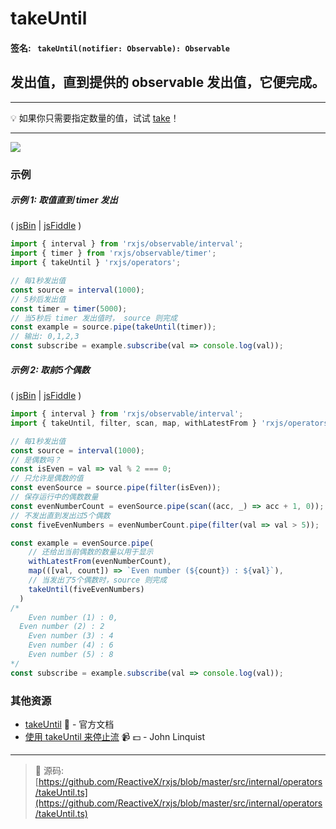 # takeUntil

#### 签名: ` takeUntil(notifier: Observable): Observable`

## 发出值，直到提供的 observable 发出值，它便完成。

---

:bulb: 如果你只需要指定数量的值，试试 [take](take.md)！

---

<div class="ua-ad"><a href="https://ultimateangular.com/?ref=76683_kee7y7vk"><img src="https://ultimateangular.com/assets/img/banners/ua-leader.svg"></a></div>

### 示例

##### 示例 1: 取值直到 timer 发出

( [jsBin](http://jsbin.com/yevuhukeja/1/edit?js,console) |
[jsFiddle](https://jsfiddle.net/btroncone/zbe9dzb9/) )

```js
import { interval } from 'rxjs/observable/interval';
import { timer } from 'rxjs/observable/timer';
import { takeUntil } 'rxjs/operators';

// 每1秒发出值
const source = interval(1000);
// 5秒后发出值
const timer = timer(5000);
// 当5秒后 timer 发出值时， source 则完成
const example = source.pipe(takeUntil(timer));
// 输出: 0,1,2,3
const subscribe = example.subscribe(val => console.log(val));
```

##### 示例 2: 取前5个偶数

( [jsBin](http://jsbin.com/doquqecara/1/edit?js,console) |
[jsFiddle](https://jsfiddle.net/btroncone/0dLeksLe/) )

```js
import { interval } from 'rxjs/observable/interval';
import { takeUntil, filter, scan, map, withLatestFrom } 'rxjs/operators';

// 每1秒发出值
const source = interval(1000);
// 是偶数吗？
const isEven = val => val % 2 === 0;
// 只允许是偶数的值
const evenSource = source.pipe(filter(isEven));
// 保存运行中的偶数数量
const evenNumberCount = evenSource.pipe(scan((acc, _) => acc + 1, 0));
// 不发出直到发出过5个偶数
const fiveEvenNumbers = evenNumberCount.pipe(filter(val => val > 5));

const example = evenSource.pipe(
    // 还给出当前偶数的数量以用于显示
    withLatestFrom(evenNumberCount),
    map(([val, count]) => `Even number (${count}) : ${val}`),
    // 当发出了5个偶数时，source 则完成
    takeUntil(fiveEvenNumbers)
  )
/*
	Even number (1) : 0,
  Even number (2) : 2
	Even number (3) : 4
	Even number (4) : 6
	Even number (5) : 8
*/
const subscribe = example.subscribe(val => console.log(val));
```

### 其他资源

* [takeUntil](http://cn.rx.js.org/class/es6/Observable.js~Observable.html#instance-method-takeUntil) :newspaper: - 官方文档
* [使用 takeUntil 来停止流](https://egghead.io/lessons/rxjs-stopping-a-stream-with-takeuntil?course=step-by-step-async-javascript-with-rxjs) :video_camera: :dollar: - John Linquist

---
> :file_folder: 源码:  [https://github.com/ReactiveX/rxjs/blob/master/src/internal/operators/takeUntil.ts](https://github.com/ReactiveX/rxjs/blob/master/src/internal/operators/takeUntil.ts)
